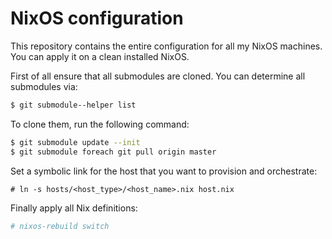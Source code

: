 # NixOS configuration

This repository contains the entire configuration for all my NixOS machines. You can apply it on a clean installed NixOS.

First of all ensure that all submodules are cloned. You can determine all submodules via:

```bash
$ git submodule--helper list
```

To clone them, run the following command:

```bash
$ git submodule update --init
$ git submodule foreach git pull origin master
```

Set a symbolic link for the host that you want to provision and orchestrate:

```
# ln -s hosts/<host_type>/<host_name>.nix host.nix
```


Finally apply all Nix definitions:

```bash
# nixos-rebuild switch
```

